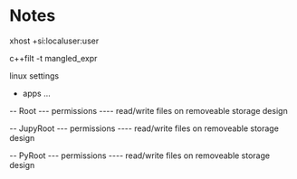# Notes

xhost +si:localuser:user

c++filt -t mangled_expr

linux settings
- apps ...

-- Root
--- permissions
---- read/write files on removeable storage design

-- JupyRoot
--- permissions
---- read/write files on removeable storage design

-- PyRoot
--- permissions
---- read/write files on removeable storage design

